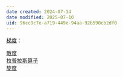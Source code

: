 ```yaml
---
date created: 2024-07-14
date modified: 2025-07-10
uid: 96cc9c7e-a719-449e-94aa-92b590cb2df0
---
```


[梯度](梯度.md)：

[散度](散度.md)  
[拉普拉斯算子](拉普拉斯算子.md)  
[旋度](旋度)
